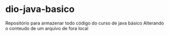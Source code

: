 # dio-java-basico
Repositório para armazenar todo código do curso de java básico
Alterando o conteudo de um arquivo de fora local